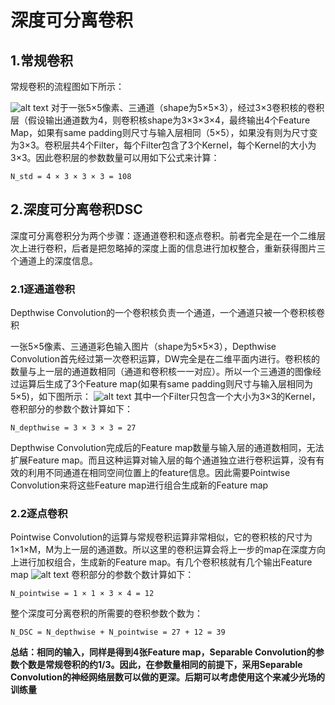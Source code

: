 # 深度可分离卷积

## 1.常规卷积
常规卷积的流程图如下所示：

![alt text](https://pic1.zhimg.com/v2-617b082492f5c1c31bde1c6e2d994bc0_r.jpg)
对于一张5×5像素、三通道（shape为5×5×3），经过3×3卷积核的卷积层（假设输出通道数为4，则卷积核shape为3×3×3×4，最终输出4个Feature Map，如果有same padding则尺寸与输入层相同（5×5），如果没有则为尺寸变为3×3。卷积层共4个Filter，每个Filter包含了3个Kernel，每个Kernel的大小为3×3。因此卷积层的参数数量可以用如下公式来计算：

    N_std = 4 × 3 × 3 × 3 = 108

## 2.深度可分离卷积DSC
深度可分离卷积分为两个步骤：逐通道卷积和逐点卷积。前者完全是在一个二维层次上进行卷积，后者是把忽略掉的深度上面的信息进行加权整合，重新获得图片三个通道上的深度信息。
### 2.1逐通道卷积
Depthwise Convolution的一个卷积核负责一个通道，一个通道只被一个卷积核卷积

一张5×5像素、三通道彩色输入图片（shape为5×5×3），Depthwise Convolution首先经过第一次卷积运算，DW完全是在二维平面内进行。卷积核的数量与上一层的通道数相同（通道和卷积核一一对应）。所以一个三通道的图像经过运算后生成了3个Feature map(如果有same padding则尺寸与输入层相同为5×5)，如下图所示：
![alt text](https://picx.zhimg.com/v2-a20824492e3e8778a959ca3731dfeea3_r.jpg)
其中一个Filter只包含一个大小为3×3的Kernel，卷积部分的参数个数计算如下：

    N_depthwise = 3 × 3 × 3 = 27

Depthwise Convolution完成后的Feature map数量与输入层的通道数相同，无法扩展Feature map。而且这种运算对输入层的每个通道独立进行卷积运算，没有有效的利用不同通道在相同空间位置上的feature信息。因此需要Pointwise Convolution来将这些Feature map进行组合生成新的Feature map

### 2.2逐点卷积
Pointwise Convolution的运算与常规卷积运算非常相似，它的卷积核的尺寸为 1×1×M，M为上一层的通道数。所以这里的卷积运算会将上一步的map在深度方向上进行加权组合，生成新的Feature map。有几个卷积核就有几个输出Feature map
![alt text](https://picx.zhimg.com/v2-2cdae9b3ad2f1d07e2c738331dac6d8b_r.jpg)
卷积部分的参数个数计算如下：

    N_pointwise = 1 × 1 × 3 × 4 = 12

整个深度可分离卷积的所需要的卷积参数个数为：

    N_DSC = N_depthwise + N_pointwise = 27 + 12 = 39

**总结：相同的输入，同样是得到4张Feature map，Separable Convolution的参数个数是常规卷积的约1/3。因此，在参数量相同的前提下，采用Separable Convolution的神经网络层数可以做的更深。后期可以考虑使用这个来减少光场的训练量**